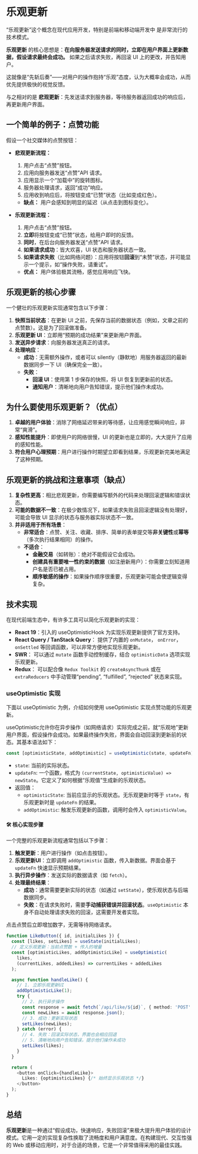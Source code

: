 # 乐观更新

“乐观更新”这个概念在现代应用开发，特别是前端和移动端开发中 是非常流行的技术模式。

**乐观更新** 的核心思想是：**在向服务器发送请求的同时，立即在用户界面上更新数据，假设请求最终会成功。** 如果之后请求失败，再回滚 UI 上的更改，并告知用户。

这就像是“先斩后奏”——对用户的操作抱持“乐观”态度，认为大概率会成功，从而优先提供极快的视觉反馈。

与之相对的是 **悲观更新**：先发送请求到服务器，等待服务器返回成功的响应后，再更新用户界面。

## 一个简单的例子：点赞功能

假设一个社交媒体的点赞按钮：

* **悲观更新流程：**
    1. 用户点击“点赞”按钮。
    2. 应用向服务器发送“点赞”API 请求。
    3. 应用显示一个“加载中”的旋转图标。
    4. 服务器处理请求，返回“成功”响应。
    5. 应用收到响应后，将按钮变成“已赞”状态（比如变成红色）。
  * **缺点：** 用户会感知到明显的延迟（从点击到图标变化）。

* **乐观更新流程：**
    1. 用户点击“点赞”按钮。
    2. **立即**将按钮变成“已赞”状态，给用户即时的反馈。
    3. **同时**，在后台向服务器发送“点赞”API 请求。
    4. **如果请求成功**：皆大欢喜，UI 状态和服务器状态一致。
    5. **如果请求失败**（比如网络问题）：应用将按钮**回滚**到“未赞”状态，并可能显示一个提示，如“操作失败，请重试”。
  * **优点：** 用户体验极其流畅，感觉应用响应飞快。

## 乐观更新的核心步骤

一个健壮的乐观更新实现通常包含以下步骤：

1. **快照当前状态**：在更新 UI 之前，先保存当前的数据状态（例如，文章之前的点赞数）。这是为了回滚做准备。
2. **乐观更新 UI**：立即用“预期的成功结果”来更新用户界面。
3. **发送异步请求**：向服务器发送真正的请求。
4. **处理响应**：
    * **成功**：无需额外操作，或者可以 silently（静默地）用服务器返回的最新数据同步一下 UI（确保完全一致）。
    * **失败**：
        * **回滚 UI**：使用第 1 步保存的快照，将 UI 恢复到更新前的状态。
        * **通知用户**：清晰地向用户告知错误，提示他们操作未成功。

## 为什么要使用乐观更新？（优点）

1. **卓越的用户体验**：消除了网络延迟带来的等待感，让应用感觉瞬间响应，非常“爽滑”。
2. **感知性能提升**：即使用户的网络很慢，UI 的更新也是立即的，大大提升了应用的感知性能。
3. **符合用户心理预期**：用户进行操作时期望立即看到结果，乐观更新完美地满足了这种预期。

## 乐观更新的挑战和注意事项（缺点）

1. **复杂性更高**：相比悲观更新，你需要编写额外的代码来处理回滚逻辑和错误状态。
2. **可能的数据不一致**：在极少数情况下，如果请求失败且回滚逻辑没有处理好，可能会导致 UI 显示的状态与服务器实际状态不一致。
3. **并非适用于所有场景**：
    * **非常适合**：点赞、关注、收藏、排序、简单的表单提交等**非关键性**或**幂等**（多次执行结果相同）的操作。
    * **不适合**：
        * **金融交易**（如转账）：绝对不能假设它会成功。
        * **创建具有重要唯一性约束的数据**（如注册新用户）：你需要立刻知道用户名是否已被占用。
        * **顺序敏感的操作**：如果操作顺序很重要，乐观更新可能会使逻辑变得复杂。

## 技术实现

在现代前端生态中，有许多工具可以简化乐观更新的实现：

* **React 19**：引入的 useOptimisticHook 为实现乐观更新提供了官方支持。
* **React Query / TanStack Query**： 提供了内置的 `onMutate`， `onError`， `onSettled` 等回调函数，可以非常方便地实现乐观更新。
* **SWR**： 可以通过 `mutate` 函数手动控制缓存，结合 `optimisticData` 选项实现乐观更新。
* **Redux**： 可以配合像 `Redux Toolkit` 的 `createAsyncThunk` 或在 `extraReducers` 中手动管理“pending”, “fulfilled”, “rejected” 状态来实现。

### useOptimistic 实现

下面以 useOptimistic 为例，介绍如何使用 useOptimistic 实现点赞功能的乐观更新。

useOptimistic允许你在异步操作（如网络请求）实际完成​​之前​​，就“乐观地”更新用户界面，假设操作会成功。如果最终操作失败，界面会自动回滚到更新前的状态。其基本语法如下：

```ts
const [optimisticState, addOptimistic] = useOptimistic(state, updateFn);
```

* `state`: 当前的实际状态。
* `updateFn`: 一个函数，格式为 `(currentState, optimisticValue) => newState`。它定义了如何根据“乐观值”生成新的乐观状态。
* 返回值：
  * `optimisticState`: 当前应显示的乐观状态。无乐观更新时等于 `state`，有乐观更新时是 `updateFn` 的结果。
  * `addOptimistic`: 触发乐观更新的函数，调用时会传入 `optimisticValue`。

#### 🛠️ 核心实现步骤

一个完整的乐观更新流程通常包括以下步骤：

1. **触发更新**：用户进行操作（如点击按钮）。
2. **乐观更新UI**：立即调用 `addOptimistic` 函数，传入新数据。界面会基于 `updateFn` 快速显示预期结果。
3. **执行异步操作**：发送实际的数据请求（如 `fetch`）。
4. **处理最终结果**：
    * **成功**：通常需要更新实际的状态（如通过 `setState`），使乐观状态与后端数据同步。
    * **失败**：在请求失败时，需要**手动捕获错误并回滚状态**。`useOptimistic` 本身不自动处理请求失败的回滚，这需要开发者实现。

点击点赞后立即增加数字，无需等待网络请求。

```ts
function LikeButton({ id, initialLikes }) {
  const [likes, setLikes] = useState(initialLikes);
  // 定义乐观更新：当前点赞数 + 传入的增量
  const [optimisticLikes, addOptimisticLike] = useOptimistic(
    likes,
    (currentLikes, addedLikes) => currentLikes + addedLikes
  );

  async function handleLike() {
    // 1. 立即乐观更新UI
    addOptimisticLike(1);
    try {
      // 2. 执行异步操作
      const response = await fetch(`/api/like/${id}`, { method: 'POST' });
      const newLikes = await response.json();
      // 3. 成功：更新实际状态
      setLikes(newLikes);
    } catch (error) {
      // 4. 失败：回滚实际状态，界面也会相应回退
      // 5. 清晰地向用户告知错误，提示他们操作未成功
      setLikes(likes);
    }
  }

  return (
    <button onClick={handleLike}>
      Likes: {optimisticLikes} {/* 始终显示乐观状态 */}
    </button>
  );
}
```

## 总结

**乐观更新**是一种通过“假设成功，快速响应，失败回滚”来极大提升用户体验的设计模式。它用一定的实现复杂性换取了流畅度和用户满意度。在构建现代、交互性强的 Web 或移动应用时，对于合适的场景，它是一个非常值得采用的最佳实践。
